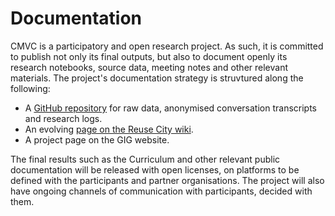 # Documentation

CMVC is a participatory and open research project. As such, it is committed to publish not only its final outputs, but also to document openly its research notebooks, source data, meeting notes and other relevant materials. The project's documentation strategy is struvtured along the following:

- A [GitHub repository](https://github.com/reuse-city/CMVC) for raw data, anonymised conversation transcripts and research logs.
- An evolving [page on the Reuse City wiki](https://wiki.reuse.city/en/projects/circular-material-valuer-curriculum).
- A project page on the GIG website.

The final results such as the Curriculum and other relevant public documentation will be released with open licenses, on platforms to be defined with the participants and partner organisations. The project will also have ongoing channels of communication with participants, decided with them.